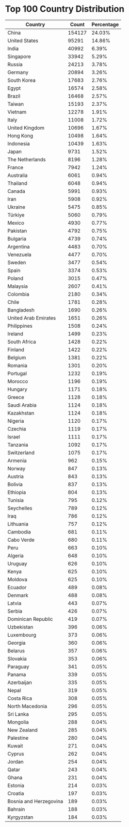 # Top 100 Country Distribution
| Country | Count | Percentage |
|----|----|----|
| China | 154127 | 24.03% |
| United States | 95291 | 14.86% |
| India | 40992 | 6.39% |
| Singapore | 33942 | 5.29% |
| Russia | 24213 | 3.78% |
| Germany | 20894 | 3.26% |
| South Korea | 17683 | 2.76% |
| Egypt | 16574 | 2.58% |
| Brazil | 16468 | 2.57% |
| Taiwan | 15193 | 2.37% |
| Vietnam | 12278 | 1.91% |
| Italy | 11008 | 1.72% |
| United Kingdom | 10696 | 1.67% |
| Hong Kong | 10498 | 1.64% |
| Indonesia | 10439 | 1.63% |
| Japan | 9731 | 1.52% |
| The Netherlands | 8196 | 1.28% |
| France | 7942 | 1.24% |
| Australia | 6061 | 0.94% |
| Thailand | 6048 | 0.94% |
| Canada | 5991 | 0.93% |
| Iran | 5908 | 0.92% |
| Ukraine | 5475 | 0.85% |
| Türkiye | 5060 | 0.79% |
| Mexico | 4930 | 0.77% |
| Pakistan | 4792 | 0.75% |
| Bulgaria | 4739 | 0.74% |
| Argentina | 4483 | 0.70% |
| Venezuela | 4477 | 0.70% |
| Sweden | 3477 | 0.54% |
| Spain | 3374 | 0.53% |
| Poland | 3015 | 0.47% |
| Malaysia | 2607 | 0.41% |
| Colombia | 2180 | 0.34% |
| Chile | 1781 | 0.28% |
| Bangladesh | 1690 | 0.26% |
| United Arab Emirates | 1651 | 0.26% |
| Philippines | 1508 | 0.24% |
| Ireland | 1499 | 0.23% |
| South Africa | 1428 | 0.22% |
| Finland | 1422 | 0.22% |
| Belgium | 1381 | 0.22% |
| Romania | 1301 | 0.20% |
| Portugal | 1232 | 0.19% |
| Morocco | 1196 | 0.19% |
| Hungary | 1171 | 0.18% |
| Greece | 1128 | 0.18% |
| Saudi Arabia | 1124 | 0.18% |
| Kazakhstan | 1124 | 0.18% |
| Nigeria | 1120 | 0.17% |
| Czechia | 1119 | 0.17% |
| Israel | 1111 | 0.17% |
| Tanzania | 1092 | 0.17% |
| Switzerland | 1075 | 0.17% |
| Armenia | 962 | 0.15% |
| Norway | 847 | 0.13% |
| Austria | 843 | 0.13% |
| Bolivia | 837 | 0.13% |
| Ethiopia | 804 | 0.13% |
| Tunisia | 795 | 0.12% |
| Seychelles | 789 | 0.12% |
| Iraq | 786 | 0.12% |
| Lithuania | 757 | 0.12% |
| Cambodia | 681 | 0.11% |
| Cabo Verde | 680 | 0.11% |
| Peru | 663 | 0.10% |
| Algeria | 648 | 0.10% |
| Uruguay | 626 | 0.10% |
| Kenya | 625 | 0.10% |
| Moldova | 625 | 0.10% |
| Ecuador | 489 | 0.08% |
| Denmark | 488 | 0.08% |
| Latvia | 443 | 0.07% |
| Serbia | 426 | 0.07% |
| Dominican Republic | 419 | 0.07% |
| Uzbekistan | 396 | 0.06% |
| Luxembourg | 373 | 0.06% |
| Georgia | 360 | 0.06% |
| Belarus | 357 | 0.06% |
| Slovakia | 353 | 0.06% |
| Paraguay | 341 | 0.05% |
| Panama | 339 | 0.05% |
| Azerbaijan | 335 | 0.05% |
| Nepal | 319 | 0.05% |
| Costa Rica | 308 | 0.05% |
| North Macedonia | 296 | 0.05% |
| Sri Lanka | 295 | 0.05% |
| Mongolia | 288 | 0.04% |
| New Zealand | 285 | 0.04% |
| Palestine | 280 | 0.04% |
| Kuwait | 271 | 0.04% |
| Cyprus | 262 | 0.04% |
| Jordan | 254 | 0.04% |
| Qatar | 243 | 0.04% |
| Ghana | 231 | 0.04% |
| Estonia | 214 | 0.03% |
| Croatia | 197 | 0.03% |
| Bosnia and Herzegovina | 189 | 0.03% |
| Bahrain | 188 | 0.03% |
| Kyrgyzstan | 184 | 0.03% |
